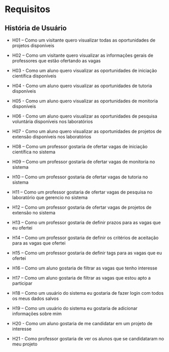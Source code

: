 # Requisitos
## História de Usuário

  * H01 – Como um visitante quero visualizar todas as oportunidades de projetos disponíveis

  * H02 – Como um visitante quero visualizar as informações gerais de professores que estão ofertando as vagas

  * H03 - Como um aluno quero visualizar as oportunidades de iniciação científica disponíveis
  
  * H04 - Como um aluno quero visualizar as oportunidades de tutoria disponíveis

  * H05 - Como um aluno quero visualizar as oportunidades de monitoria disponíveis

  * H06 - Como um aluno quero visualizar as oportunidades de pesquisa voluntária disponíveis nos laboratórios

  * H07 - Como um aluno quero visualizar as oportunidades de projetos de extensão disponíveis nos laboratórios
  
  * H08 – Como um professor gostaria de ofertar vagas de iniciação científica no sistema

  * H09 – Como um professor gostaria de ofertar vagas de monitoria no sistema

  * H10 – Como um professor gostaria de ofertar vagas de tutoria no sistema

  * H11 – Como um professor gostaria de ofertar vagas de pesquisa no laboratório que gerencio no sistema

  * H12 – Como um professor gostaria de ofertar vagas de projetos de extensão no sistema

  * H13 – Como um professor gostaria de definir prazos para as vagas que eu ofertei

  * H14 – Como um professor gostaria de definir os critérios de aceitação para as vagas que ofertei

  * H15 – Como um professor gostaria de definir tags para as vagas que eu ofertei
  
  * H16 – Como um aluno gostaria de filtrar as vagas que tenho interesse

  * H17 – Como um aluno gostaria de filtrar as vagas que estou apto a participar
  
  * H18 – Como um usuário do sistema eu gostaria de fazer login com todos os meus dados salvos

  * H19 – Como um usuário do sistema eu gostaria de adicionar informações sobre mim
    
  * H20 - Como um aluno gostaria de me candidatar em um projeto de interesse
    
  * H21 - Como professor gostaria de ver os alunos que se candidataram no meu projeto
    


